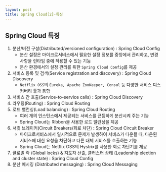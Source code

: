 ```yaml
---
layout: post
title: Spring Cloud[2]-특징
---
```



## Spring Cloud 특징
1. 분산/버전 구성(Distributed/versioned configuration) : Spring Cloud Config
    - 분산 설정은 마이크로서비스에서 필요한 설정 정보를 중앙에서 관리하고, 변경사항을 런타임 중에 적용할 수 있는 기능
    - 분산 환경에서의 설정 관리를 위한 `Spring Cloud Config`를 제공
2. 서비스 등록 및 검색(Service registration and discovery) : Spring Cloud Discovery
    -  `Netflix OSS`의 `Eureka, Apache ZooKeeper, Consul` 등 다양한 서비스 디스커버리 툴과 통합
3. 서비스 간 호출(Service-to-service calls) : Spring Cloud Discovery
4. 라우팅(Routing) : Spring Cloud Routing
5. 로드 밸런싱(Load balancing) : Spring Cloud Routing
    -  여러 개의 인스턴스에서 제공되는 서비스를 균등하게 분산시켜 주는 기능
    -  Spring Cloud는 Ribbon을 사용한 로드 밸런싱을 제공
6. 서킷 브레이커(Circuit Breakers/회로 차단) : Spring Cloud Circuit Breaker
    - 마이크로서비스에서 일시적으로 문제가 발생하여 서비스가 다운될 때, 다운된 서비스에 대한 요청을 차단하고 다른 대체 서비스를 호출하는 기능
    - Spring Cloud는 Netflix OSS의 Hystrix를 사용한 회로 차단기를 제공
7. 글로벌 락 (Global locks) & 지도자 선출, 클러스터 상태 (Leadership election and cluster state) : Spring Cloud Config
8. 분산 메시징 (Distributed messaging) : Spring Cloud Messaging
    
